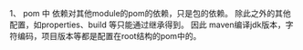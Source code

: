 1、 pom 中 依赖对其他module的pom的依赖<dependency>，只是包的依赖。
除此之外的其他配置，如properties、build 等只能通过继承得到<parent>。
因此 maven编译jdk版本，字符编码，项目版本等都是配置在root结构的pom中的。